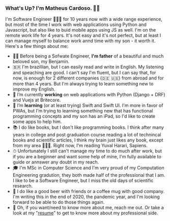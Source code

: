 ### What's Up? I'm Matheus Cardoso. 🧔🏻

I'm Software Engineer 👨🏻‍💻 for 10 years now with a wide range experience, but most of the time I work with web applications using Python and Javascript, but also like to buid mobile apps using JS as well. I'm on the remote work life for 4 years. It's not easy and it's not perfect, but at least I can manage myself to balance work annd time with my son - it worth it. Here's a few things about me: 

- 👨‍👦 Before being a Sofwate Engineer, **I'm father** of a beautiful and much beloved son, my Benjamin. 
- 🇧🇷 I'm brazillian, but I can easily read and write in English. My listening and speaching are good. I can't say I'm fluent, but I can say that, for now, is enough for 2 different companies (🇩🇪 🇺🇸) from abroad and for more than 4 years. But I'm always trying to learn something new to improve my English. 
- 🔭 I’m currently **working** on web applications with Python (Django + DRF) and Vuejs at Britecore.
- 🌱 I’m **learning** (or at least trying) Swift and Swift UI. I'm more in favor of PWAs, but I'm trying to learning something new that has functional programming concepts and my son has an iPad, so I'd like to create some apps to help him. 
- 📚 I do like books, but I don't like programming books. I think after many years in college and post graduation course reading a lot of technincal books and scientific articles, I think my brain just likes any book, except from my area 🤷🏻‍♂️. Right now, I'm reading Yuval Harari, Sapiens. 
- ⏱ Unfortunately I still can't manage my time to do much after work, but if you are a beginner and want some help of mine, I'm fully available to guide or annswer any doubt in my reach. 
- 🎓 I'm MSc in Computer Science and I'm very proud of my Computation Engineering gradution, they both made half of the professional that I am. I like to be a Software Engineer, but I miss the old days of scientific research.
- 🍻 I do like a good beer with friends or a coffee mug with good company. I'm writing this in the end of 2020, the pandemic year, and I'm looking forward to be able to do those things again. 
- 📜 Oh, if you want/need to know more about me, reach me out. Or take a look at my "[resume](https://www.linkedin.com/in/matheuscardoso/)" to get to know more about my professional side. 
